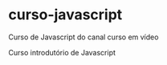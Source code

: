 # curso-javascript
Curso de Javascript do canal curso em vídeo
 <p>Curso introdutório de Javascript</p>
